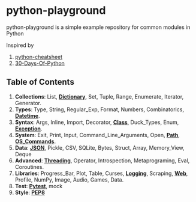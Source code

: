 # python-playground
python-playground is a simple example repository for common modules in Python

Inspired by 

1. [python-cheatsheet](https://github.com/androchentw/python-cheatsheet)
2. [30-Days-Of-Python](https://github.com/androchentw/30-Days-Of-Python)


## Table of Contents

1. **Collections**: List, **[Dictionary]**, Set, Tuple, Range, Enumerate, Iterator, Generator.
2. **Types**: Type, String, Regular_Exp, Format, Numbers, Combinatorics, **[Datetime]**.
3. **Syntax**: Args, Inline, Import, Decorator, **[Class]**, Duck_Types, Enum, **[Exception]**.
4. **System**: Exit, Print, Input, Command_Line_Arguments, Open, **[Path]**, **[OS_Commands]**.
5. **Data**: **[JSON]**, Pickle, CSV, SQLite, Bytes, Struct, Array, Memory_View, Deque
6. **Advanced**: **[Threading]**, Operator, Introspection, Metaprograming, Eval, Coroutines.
7. **Libraries**: Progress_Bar, Plot, Table, Curses, **[Logging]**, Scraping, **[Web]**, Profile, NumPy, Image, Audio, Games, Data.
8. **Test**: **[Pytest]**, mock
9. **Style**: **[PEP8]**




<!-- Links -->

[Dictionary]: 1-collections/README.md#dictionary
[Datetime]: 2-types/README.md#datetime
[Class]: 3-syntax/README.md#class
[Exception]: 3-syntax/README.md#exception

[Path]: 4-system/README.md#path
[OS_Commands]: 4-system/README.md#os-commands
[JSON]: 5-data/README.md#json
[Threading]: 6-advanced/README.md#threading

[Web]: 7-libraries/README.md#web
[Logging]: 7-libraries/README.md#logging
[Pytest]: 8-test/README.md#pytest
[PEP8]: 9-style/README.md#pep8
